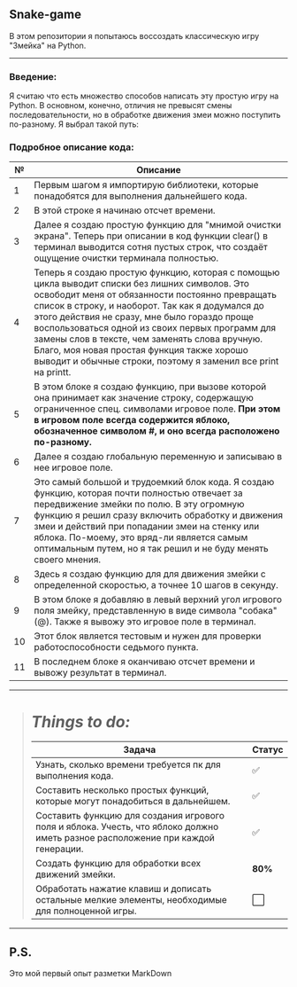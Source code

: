 ## Snake-game
В этом репозитории я попытаюсь воссоздать классическую игру "Змейка" на Python. 
___
### Введение:
Я считаю что есть множество способов написать эту простую игру на Python. В основном, конечно, отличия не превысят смены последовательности, но в обработке движения змеи можно поступить по-разному. Я выбрал такой путь:

### __Подробное описание кода:__
| №  | Описание                                                                                                                                                                                                                                                                                                                                                                                                                                                                    |
|----|-----------------------------------------------------------------------------------------------------------------------------------------------------------------------------------------------------------------------------------------------------------------------------------------------------------------------------------------------------------------------------------------------------------------------------------------------------------------------------|
| 1  | Первым шагом я импортирую библиотеки, которые понадобятся для выполнения дальнейшего кода.                                                                                                                                                                                                                                                                                                                                                                                  |
| 2  | В этой строке я начинаю отсчет времени.                                                                                                                                                                                                                                                                                                                                                                                                                                     |
| 3  | Далее я создаю простую функцию для "мнимой очистки экрана". Теперь при описании в код функции clear() в терминал выводится сотня пустых строк, что создаёт ощущение очистки терминала полностью.                                                                                                                                                                                                                                                                            |
| 4  | Теперь я создаю простую функцию, которая с помощью цикла выводит списки без лишних символов. Это освободит меня от обязанности постоянно превращать список в строку, и наоборот. Так как я додумался до этого действия не сразу, мне было гораздо проще воспользоваться одной из своих первых программ для замены слов в тексте, чем заменять слова вручную. Благо, моя новая простая функция также хорошо выводит и обычные строки, поэтому я заменил все print на printt. |
| 5  | В этом блоке я создаю функцию, при вызове которой она принимает как значение строку, содержащую ограниченное спец. символами игровое поле. __При этом в игровом поле всегда содержится яблоко, обозначенное символом #, и оно всегда расположено по-разному.__                                                                                                                                                                                                              |
| 6  | Далее я создаю глобальную переменную и записываю в нее игровое поле.                                                                                                                                                                                                                                                                                                                                                                                                        |
| 7  | Это самый большой и трудоемкий блок кода. Я создаю функцию, которая почти полностью отвечает за передвижение змейки по полю. В эту огромную функцию я решил сразу включить обработку и движения змеи и действий при попадании змеи на стенку или яблока. По-моему, это вряд-ли является самым оптимальным путем, но я так решил и не буду менять своего мнения.                                                                                                             |
| 8  | Здесь я создаю функцию для для движения змейки с определенной скоростью, а точнее 10 шагов в секунду.                                                                                                                                                                                                                                                                                                                                                                       |
| 9  | В этом блоке я добавляю в левый верхний угол игрового поля змейку, представленную в виде символа "собака"(@). Также я вывожу это игровое поле в терминал.                                                                                                                                                                                                                                                                                                                   |
| 10 | Этот блок является тестовым и нужен для проверки работоспособности седьмого пункта.                                                                                                                                                                                                                                                                                                                                                                                         |
| 11 | В последнем блоке я оканчиваю отсчет времени и вывожу результат в терминал.                                                                                                                                                                                                                                                                                                                                                                                                 |
[//]: # (Не забыть вставить ссылочку на свой старый проект Text_replacer.exe)

___

> # ___Things to do:___
> | Задача                                                                                                                                  | Статус               |
> |-----------------------------------------------------------------------------------------------------------------------------------------|----------------------|
> | Узнать, сколько времени требуется пк для выполнения кода.                                                                               | :white_check_mark:   |
> | Составить несколько простых функций, которые могут понадобиться в дальнейшем.                                                           | :white_check_mark:   |
> | Составить функцию для создания игрового поля и яблока. Учесть, что яблоко должно иметь разное расположение при каждой генерации.        | :white_check_mark:   |
> | Создать функцию для обработки всех движений змейки.                                                                                     | **80%**              |
> | Обработать нажатие клавиш и дописать остальные мелкие элементы, необходимые для полноценной игры.                                       | :white_large_square: |

___
## P.S.
Это мой первый опыт разметки MarkDown